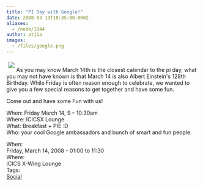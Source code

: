 ```yaml
---
title: "PI Day with Google!"
date: 2008-03-13T18:35:00.000Z
aliases:
  - /node/1044
author: atjia
images:
  - /files/google.png
---
```


<div class="field field-name-body field-type-text-with-summary field-label-hidden"><div class="field-items"><div class="field-item even"><p><img src="/files/google.png" align="left" hspace="5" vspace="5"><br>
As you may know March 14th is the closest calendar to the pi day, what you may not have known is that March 14 is also Albert Einstein&apos;s 128th Birthday. While Friday is often reason enough to celebrate, we wanted to give you a few special reasons to get together and have some fun.</p>
<p>Come out and have some Fun with us!</p>
<p>When: Friday March 14, 9 &#x2013; 10:30am<br>
Where: ICICSX Lounge<br>
What: Breakfast + PIE :D<br>
Who: your cool Google ambassadors and bunch of smart and fun people.</p>
</div></div></div><div class="field field-name-field-dates field-type-datetime field-label-above"><div class="field-label">When:&#xA0;</div><div class="field-items"><div class="field-item even"><span class="date-display-single">Friday, March 14, 2008 - <span class="date-display-range"><span class="date-display-start">01:00</span> to <span class="date-display-end">11:30</span></span></span></div></div></div><div class="field field-name-field-location field-type-text field-label-above"><div class="field-label">Where:&#xA0;</div><div class="field-items"><div class="field-item even">ICICS X-Wing Lounge</div></div></div>    <footer>
    <div class="field field-name-field-tags field-type-taxonomy-term-reference field-label-above"><div class="field-label">Tags:&#xA0;</div><div class="field-items"><div class="field-item even"><a href="/social">Social</a></div></div></div>      </footer>
